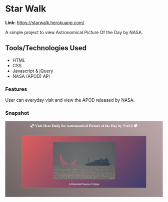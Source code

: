 # Star Walk
<b>Link:</b> https://starwalk.herokuapp.com/

A simple project to view Astronomical Picture Of the Day by NASA.

## Tools/Technologies Used
* HTML
* CSS
* Javascript & jQuery
* NASA (APOD) API

### Features
User can everyday visit and view the APOD released by NASA.

### Snapshot
![snapshot 1](https://github.com/Divyansh-007/Star-Walk/blob/master/snapshots/one.JPG)
